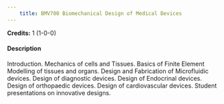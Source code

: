 ```yaml
---
    title: BMV700 Biomechanical Design of Medical Devices
---
```

**Credits:** 1 (1-0-0)



#### Description 
Introduction. Mechanics of cells and Tissues. Basics of Finite Element Modelling of tissues and organs. Design and Fabrication of Microfluidic devices. Design of diagnostic devices. Design of Endocrinal devices. Design of orthopaedic devices. Design of cardiovascular devices. Student presentations on innovative designs.